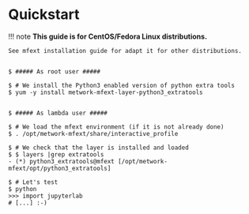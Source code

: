 # Quickstart

!!! note
    **This guide is for CentOS/Fedora Linux distributions.**

    See mfext installation guide for adapt it for other distributions.


```console

$ ##### As root user #####

$ # We install the Python3 enabled version of python extra tools
$ yum -y install metwork-mfext-layer-python3_extratools


$ ##### As lambda user #####

$ # We load the mfext environment (if it is not already done)
$ . /opt/metwork-mfext/share/interactive_profile

$ # We check that the layer is installed and loaded
$ $ layers |grep extratools
- (*) python3_extratools@mfext [/opt/metwork-mfext/opt/python3_extratools]

$ # Let's test
$ python
>>> import jupyterlab
# [...] :-)
```
